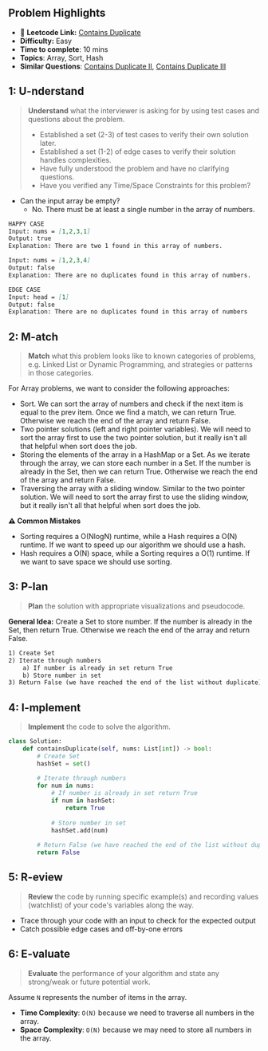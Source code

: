 ## Problem Highlights

* 🔗 **Leetcode Link:** [Contains Duplicate](https://leetcode.com/problems/contains-duplicate/)
* **Difficulty:** Easy
* **Time to complete**: 10 mins
* **Topics**: Array, Sort, Hash
* **Similar Questions**: [Contains Duplicate II](https://leetcode.com/problems/contains-duplicate-ii/), [Contains Duplicate III](https://leetcode.com/problems/contains-duplicate-iii/)
    
## 1: U-nderstand
 
> **Understand** what the interviewer is asking for by using test cases and questions about the problem.
> 
> - Established a set (2-3) of test cases to verify their own solution later.
> - Established a set (1-2) of edge cases to verify their solution handles complexities.
> - Have fully understood the problem and have no clarifying questions.
> - Have you verified any Time/Space Constraints for this problem?

- Can the input array be empty?
    - No. There must be at least a single number in the array of numbers. 

   
```markdown
HAPPY CASE
Input: nums = [1,2,3,1]
Output: true
Explanation: There are two 1 found in this array of numbers.

Input: nums = [1,2,3,4]
Output: false
Explanation: There are no duplicates found in this array of numbers.

EDGE CASE
Input: head = [1]
Output: false
Explanation: There are no duplicates found in this array of numbers
```   
    
## 2: M-atch

<!-- See https://docs.google.com/document/d/1hYT1hoOJ6pFIt8A5q-PIZmYP7pB4WqlzyUJgFx9x2mY/edit#heading=h.ya2de4n4zsds for list of algorithms based on question type-->

> **Match** what this problem looks like to known categories of problems, e.g. Linked List or Dynamic Programming, and strategies or patterns in those categories.

For Array problems, we want to consider the following approaches:

- Sort. We can sort the array of numbers and check if the next item is equal to the prev item. Once we find a match, we can return True. Otherwise we reach the end of the array and return False.
- Two pointer solutions (left and right pointer variables). We will need to sort the array first to use the two pointer solution, but it really isn't all that helpful when sort does the job.
- Storing the elements of the array in a HashMap or a Set. As we iterate through the array, we can store each number in a Set. If the number is already in the Set, then we can return True. Otherwise we reach the end of the array and return False.
- Traversing the array with a sliding window. Similar to the two pointer solution. We will need to sort the array first to use the sliding window, but it really isn't all that helpful when sort does the job.

**⚠️ Common Mistakes**

* Sorting requires a O(NlogN) runtime, while a Hash requires a O(N) runtime. If we want to speed up our algorithm we should use a hash.
* Hash requires a O(N) space, while a Sorting requires a O(1) runtime. If we want to save space we should use sorting.


## 3: P-lan

> **Plan** the solution with appropriate visualizations and pseudocode.

**General Idea:** Create a Set to store number. If the number is already in the Set, then return True. Otherwise we reach the end of the array and return False.


```markdown
1) Create Set
2) Iterate through numbers
    a) If number is already in set return True
    b) Store number in set
3) Return False (we have reached the end of the list without duplicate)
```

## 4: I-mplement

> **Implement** the code to solve the algorithm.

```python
class Solution:
    def containsDuplicate(self, nums: List[int]) -> bool:
        # Create Set
        hashSet = set()
        
        # Iterate through numbers
        for num in nums:
            # If number is already in set return True
            if num in hashSet:
                return True
                
            # Store number in set
            hashSet.add(num)
        
        # Return False (we have reached the end of the list without duplicate)
        return False
```
    
## 5: R-eview

> **Review** the code by running specific example(s) and recording values (watchlist) of your code's variables along the way.

- Trace through your code with an input to check for the expected output
- Catch possible edge cases and off-by-one errors

## 6: E-valuate

> **Evaluate** the performance of your algorithm and state any strong/weak or future potential work.

Assume `N` represents the number of items in the array.

* **Time Complexity**: `O(N)` because we need to traverse all numbers in the array.
* **Space Complexity**: `O(N)` because we may need to store all numbers in the array. 